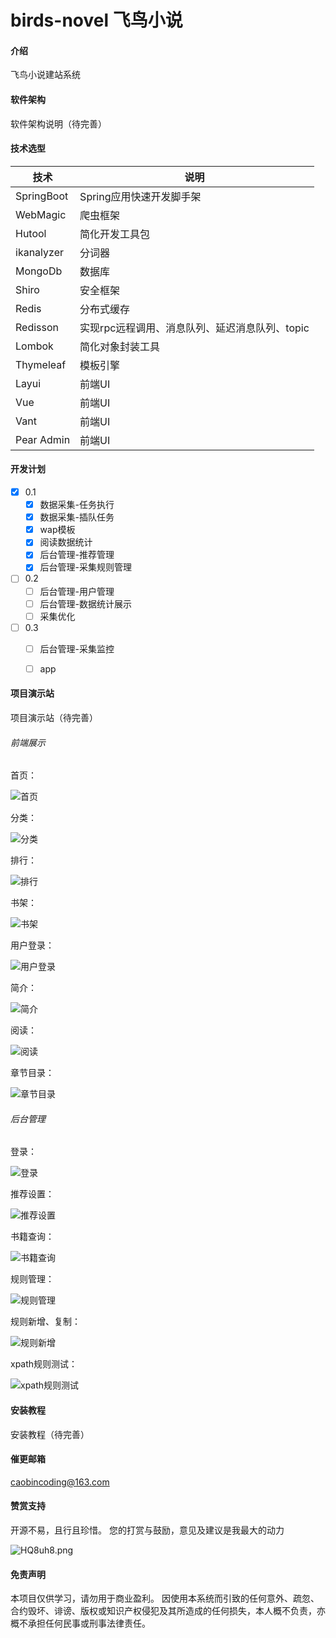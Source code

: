 # birds-novel 飞鸟小说

#### 介绍
飞鸟小说建站系统


#### 软件架构
软件架构说明（待完善）


#### 技术选型

| 技术                 | 说明                                                         
| -------------------- | ---------------------------
| SpringBoot           | Spring应用快速开发脚手架  
| WebMagic             | 爬虫框架
| Hutool               | 简化开发工具包
| ikanalyzer           | 分词器
| MongoDb              | 数据库
| Shiro                | 安全框架  
| Redis                | 分布式缓存                                                
| Redisson             | 实现rpc远程调用、消息队列、延迟消息队列、topic                                     
| Lombok               | 简化对象封装工具                                                                               
| Thymeleaf            | 模板引擎     
| Layui                | 前端UI   
| Vue                  | 前端UI 
| Vant                 | 前端UI
| Pear Admin           | 前端UI  

#### 开发计划
- [x] 0.1
    - [x] 数据采集-任务执行
    - [x] 数据采集-插队任务
    - [x] wap模板
    - [x] 阅读数据统计
    - [x] 后台管理-推荐管理
    - [x] 后台管理-采集规则管理
- [ ] 0.2
    - [ ] 后台管理-用户管理
    - [ ] 后台管理-数据统计展示
    - [ ] 采集优化
- [ ] 0.3
    - [ ] 后台管理-采集监控
    - [ ] app


#### 项目演示站
项目演示站（待完善）

###### 前端展示

首页：

![首页](https://img-blog.csdnimg.cn/e4a58943acd24ddc969d1167e8cf18c7.png?x-oss-process=type_d3F5LXplbmhlaQ,shadow_50,text_Q1NETiBA6Kej5b-n5bCP56ul5a2Q,size_11,color_FFFFFF,t_70,g_se,x_16)

分类：

![分类](https://img-blog.csdnimg.cn/0e9673573a7c43038e375e819278513a.png?x-oss-process=type_d3F5LXplbmhlaQ,shadow_50,text_Q1NETiBA6Kej5b-n5bCP56ul5a2Q,size_11,color_FFFFFF,t_70,g_se,x_16)

排行：

![排行](https://img-blog.csdnimg.cn/77ecca52f61e4e44bb891b3b82b63945.png?x-oss-process=type_d3F5LXplbmhlaQ,shadow_50,text_Q1NETiBA6Kej5b-n5bCP56ul5a2Q,size_11,color_FFFFFF,t_70,g_se,x_16)

书架：

![书架](https://img-blog.csdnimg.cn/8d98a02c80fd4d6a97863cf9feb1a796.png?x-oss-process=type_d3F5LXplbmhlaQ,shadow_50,text_Q1NETiBA6Kej5b-n5bCP56ul5a2Q,size_11,color_FFFFFF,t_70,g_se,x_16)

用户登录：

![用户登录](https://img-blog.csdnimg.cn/2b8e7145b33f4488903ebbe0daff066e.png?x-oss-process=type_d3F5LXplbmhlaQ,shadow_50,text_Q1NETiBA6Kej5b-n5bCP56ul5a2Q,size_11,color_FFFFFF,t_70,g_se,x_16)

简介：

![简介](https://img-blog.csdnimg.cn/2c8727265ea94b20a3962f77df537f91.png?x-oss-process=type_d3F5LXplbmhlaQ,shadow_50,text_Q1NETiBA6Kej5b-n5bCP56ul5a2Q,size_11,color_FFFFFF,t_70,g_se,x_16)

阅读：

![阅读](https://img-blog.csdnimg.cn/ce771ce51bb047b592a9c5cf7503485e.png?x-oss-process=type_d3F5LXplbmhlaQ,shadow_50,text_Q1NETiBA6Kej5b-n5bCP56ul5a2Q,size_11,color_FFFFFF,t_70,g_se,x_16)

章节目录：

![章节目录](https://img-blog.csdnimg.cn/fae7022867aa4621ac85ab13a726b42d.png?x-oss-process=type_d3F5LXplbmhlaQ,shadow_50,text_Q1NETiBA6Kej5b-n5bCP56ul5a2Q,size_11,color_FFFFFF,t_70,g_se,x_16)

###### 后台管理

登录：

![登录](https://img-blog.csdnimg.cn/f0f8fc5a0b634f59938562b90934ecbf.png?x-oss-process=type_d3F5LXplbmhlaQ,shadow_50,text_Q1NETiBA6Kej5b-n5bCP56ul5a2Q,size_20,color_FFFFFF,t_70,g_se,x_16)

推荐设置：

![推荐设置](https://img-blog.csdnimg.cn/9109889d02fb458b9a03743df9f3517c.png?x-oss-process=type_d3F5LXplbmhlaQ,shadow_50,text_Q1NETiBA6Kej5b-n5bCP56ul5a2Q,size_20,color_FFFFFF,t_70,g_se,x_16)

书籍查询：

![书籍查询](https://img-blog.csdnimg.cn/1fde1f3e875d42b19263f2a8a027d013.png?x-oss-process=type_d3F5LXplbmhlaQ,shadow_50,text_Q1NETiBA6Kej5b-n5bCP56ul5a2Q,size_20,color_FFFFFF,t_70,g_se,x_16)

规则管理：

![规则管理](https://img-blog.csdnimg.cn/8beda25d5ba044f7abf33552d72004db.png?x-oss-process=type_d3F5LXplbmhlaQ,shadow_50,text_Q1NETiBA6Kej5b-n5bCP56ul5a2Q,size_20,color_FFFFFF,t_70,g_se,x_16)

规则新增、复制：

![规则新增](https://img-blog.csdnimg.cn/40a04d793ad34d4388958aedeb5a81db.png?x-oss-process=type_d3F5LXplbmhlaQ,shadow_50,text_Q1NETiBA6Kej5b-n5bCP56ul5a2Q,size_20,color_FFFFFF,t_70,g_se,x_16)

xpath规则测试：

![xpath规则测试](https://img-blog.csdnimg.cn/9c7b4488e6024fa3ab1e021f7c88d402.png?x-oss-process=type_d3F5LXplbmhlaQ,shadow_50,text_Q1NETiBA6Kej5b-n5bCP56ul5a2Q,size_20,color_FFFFFF,t_70,g_se,x_16)

#### 安装教程
安装教程（待完善）


#### 催更邮箱

caobincoding@163.com


#### 赞赏支持

开源不易，且行且珍惜。
您的打赏与鼓励，意见及建议是我最大的动力

![HQ8uh8.png](https://s4.ax1x.com/2022/02/07/HQ8uh8.png)


#### 免责声明
本项目仅供学习，请勿用于商业盈利。
因使用本系统而引致的任何意外、疏忽、合约毁坏、诽谤、版权或知识产权侵犯及其所造成的任何损失，本人概不负责，亦概不承担任何民事或刑事法律责任。


